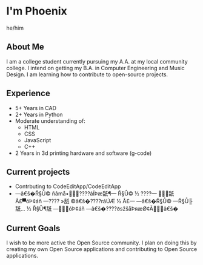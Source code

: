 # I'm Phoenix

he/him

## About Me

I am a college student currently pursuing my A.A. at my local community college. I intend on getting my B.A. in Computer Engineering and Music Design. I am learning how to contribute to open-source projects.

## Experience
- 5+ Years in CAD
- 2+ Years in Python
- Moderate understanding of:
  - HTML
  - CSS
  - JavaScript
  - C++
- 2 Years in 3d printing hardware and software (g-code)

## Current projects
- Contrbuting to CodeEditApp/CodeEditApp
- —â€š�Ř§Ů© ñâmå•????áÍÞæ舐¶— Ř§Ů© ½	????— 舐Â£▀óÞ¢áñ —???? »舐 ©â€š�????ráÚÆ ½	 Â£— —â€š�Ř§Ů© —Ř§Ů╟舐... ½	Ř§Ů¶舐 —óÞ¢áñ —â€š�????ðsžšåÞяæØ¢Ãâ€š�

## Current Goals

I wish to be more active the Open Source community. I plan on doing this by creating my own Open Source applications and contributing to Open Source applications.
